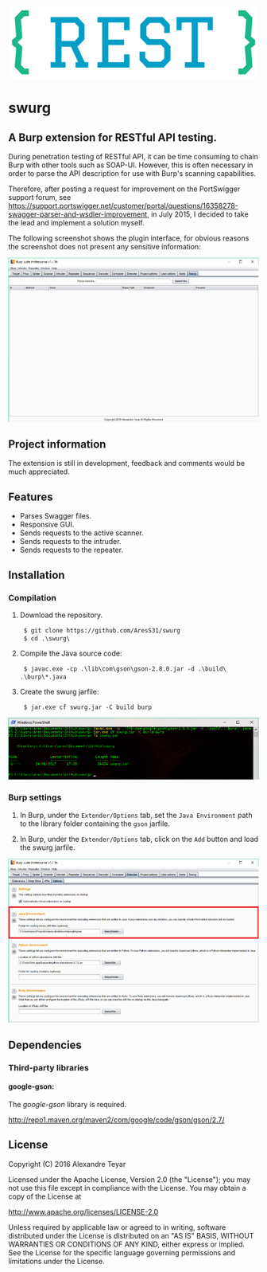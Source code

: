 ![swurg](images/swurg_logo.png)
# swurg
## A Burp extension for RESTful API testing.
During penetration testing of RESTful API, it can be time consuming to chain Burp with other tools such as SOAP-UI. However, this is often necessary in order to parse the API description for use with Burp's scanning capabilities. 

Therefore, after posting a request for improvement on the PortSwigger support forum, see <https://support.portswigger.net/customer/portal/questions/16358278-swagger-parser-and-wsdler-improvement>, in July 2015, I decided to take the lead and implement a solution myself.

The following screenshot shows the plugin interface, for obvious reasons the screenshot does not present any sensitive information:

![compilation](images/swurg.png)

## Project information
The extension is still in development, feedback and comments would be much appreciated. 

## Features
* Parses Swagger files.
* Responsive GUI.
* Sends requests to the active scanner.
* Sends requests to the intruder.
* Sends requests to the repeater.

## Installation
### Compilation
1. Download the repository.

        $ git clone https://github.com/AresS31/swurg
        $ cd .\swurg\

2. Compile the Java source code:

        $ javac.exe -cp .\lib\com\gson\gson-2.8.0.jar -d .\build\ .\burp\*.java

3. Create the swurg jarfile:

        $ jar.exe cf swurg.jar -C build burp

![compilation](images/compilation.png)

### Burp settings
1. In Burp, under the `Extender/Options` tab, set the `Java Environment` path to the library folder containing the `gson` jarfile.

2. In Burp, under the `Extender/Options` tab, click on the `Add` button and load the swurg jarfile. 

![burp_settings](images/burp_settings.png)

## Dependencies
### Third-party libraries
#### google-gson:
The *google-gson* library is required. 

<http://repo1.maven.org/maven2/com/google/code/gson/gson/2.7/>

## License
   Copyright (C) 2016 Alexandre Teyar

Licensed under the Apache License, Version 2.0 (the "License");
you may not use this file except in compliance with the License.
You may obtain a copy of the License at

<http://www.apache.org/licenses/LICENSE-2.0>

Unless required by applicable law or agreed to in writing, software
distributed under the License is distributed on an "AS IS" BASIS,
WITHOUT WARRANTIES OR CONDITIONS OF ANY KIND, either express or implied.
See the License for the specific language governing permissions and
   limitations under the License.
